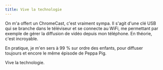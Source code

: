 ```yaml
---
title: Vive la technologie
---
```


On m'a offert un ChromeCast, c'est vraiment sympa. Il s'agit d'une clé USB qui se branche dans le téléviseur et se connecte au WiFi, me permettant par exemple de gérer la diffusion de vidéo depuis mon téléphone. En théorie, c'est incroyable.

En pratique, je m'en sers à 99 % sur ordre des enfants, pour diffuser toujours et encore le même épisode de Peppa Pig.

Vive la technologie.
